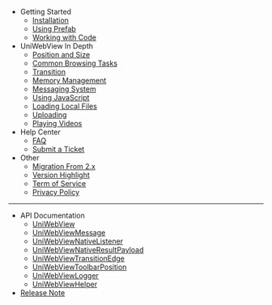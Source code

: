 - Getting Started
    - [Installation](latest/installation.md)
    - [Using Prefab](latest/using-prefab.md)
    - [Working with Code](latest/working-with-code.md)
- UniWebView In Depth
    - [Position and Size](latest/position-and-size.md)
    - [Common Browsing Tasks](latest/browsing.md)
    - [Transition](latest/transition.md)
    - [Memory Management](latest/memory-management.md)
    - [Messaging System](latest/messaging-system.md)
    - [Using JavaScript](latest/using-javascript.md)
    - [Loading Local Files](latest/loading-local-files.md)
    - [Uploading](latest/uploading.md)
    - [Playing Videos](latest/playing-videos.md)
- Help Center
    - [FAQ](latest/faq.md)
    - [Submit a Ticket](https://onevcat.zendesk.com/hc/en-us/requests/new)
- Other
    - [Migration From 2.x](migration-guide.md)
    - [Version Highlight](version-highlight.md)
    - [Term of Service](tos.md)
    - [Privacy Policy](privacy.md)
---
- API Documentation
    - [UniWebView](/latest/api/uniwebview.html)
    - [UniWebViewMessage](/latest/api/uniwebviewmessage.html)
    - [UniWebViewNativeListener](/latest/api/uniwebviewnativelistener.html)
    - [UniWebViewNativeResultPayload](/latest/api/uniwebviewnativeresultpayload.html)
    - [UniWebViewTransitionEdge](/latest/api/uniwebviewtransitionedge.html)
    - [UniWebViewToolbarPosition](/latest/api/uniwebviewtoolbarposition.html)
    - [UniWebViewLogger](/latest/api/uniwebviewlogger.html)
    - [UniWebViewHelper](/latest/api/uniwebviewhelper.html)
- [Release Note](release-note)